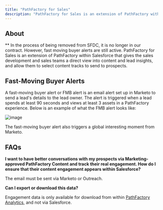```yaml
---
title: "PathFactory for Sales"
description: "PathFactory for Sales is an extension of PathFactory within Salesforce that gives the sales development and sales teams a direct view into content and lead insights, and allow them to select content tracks to send to prospects."
---
```


## About

** In the process of being removed from SFDC, it is no longer in our contract. However, fast moving buyer alerts are still active.
PathFactory for Sales is an extension of PathFactory within Salesforce that gives the sales development and sales teams a direct view into content and lead insights, and allow them to select content tracks to send to prospects.

## Fast-Moving Buyer Alerts

A fast-moving buyer alert or FMB alert is an email alert set up in Marketo to send a lead's details to the lead owner. The alert is triggered when a lead spends at least 90 seconds and views at least 3 assets in a PathFactory experience. Below is an example of what the FMB alert looks like:

![image](/handbook/marketing/marketing-operations/pathfactory/pathfactory-for-sales/fmb-alertv2.png)

The fast-moving buyer alert also triggers a global interesting moment from Marketo.

## FAQs

**I want to have better conversations with my prospects via Marketing-approved PathFactory Content and track their real engagement. How do I ensure that their content engagement appears within Salesforce?**

The email must be sent via Marketo or Outreach.

**Can I export or download this data?**

Engagement data is only available for download from within [PathFactory Analytics](/handbook/marketing/marketing-operations/pathfactory/#pathfactory-analytics), and not via Salesforce.
